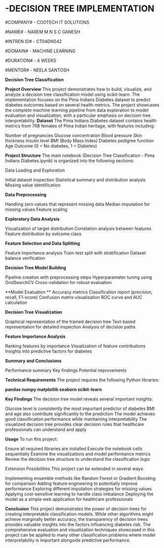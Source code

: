 # -DECISION TREE IMPLEMENTATION

#COMPANY# - CODTECH IT SOLUTIONS

#NAME# - NAREM M N S C GANESH

#INTREN ID# - CT04DN542

#DOMAIN# - MACHINE LEARNING

#DURATION# - 4 WEEKS

#MENTOR# - NEELA SANTOSH



**Decision Tree Classification**

**Project Overview**
This project demonstrates how to build, visualize, and analyze a decision tree classification model using scikit-learn. The implementation focuses on the Pima Indians Diabetes dataset to predict diabetes outcomes based on several health metrics. The project showcases the complete machine learning pipeline from data exploration to model evaluation and visualization, with a particular emphasis on decision tree interpretability.
**Dataset**
The Pima Indians Diabetes dataset contains health metrics from 768 females of Pima Indian heritage, with features including:

Number of pregnancies
Glucose concentration
Blood pressure
Skin thickness
Insulin level
BMI (Body Mass Index)
Diabetes pedigree function
Age
Outcome (0 = No diabetes, 1 = Diabetes)

**Project Structure**
The main notebook (Decision Tree Classification - Pima Indians Diabetes.ipynb) is organized into the following sections:

Data Loading and Exploration

Initial dataset inspection
Statistical summary and distribution analysis
Missing value identification


**Data Preprocessing**

Handling zero values that represent missing data
Median imputation for missing values
Feature scaling


**Exploratory Data Analysis**

Visualization of target distribution
Correlation analysis between features
Feature distribution by outcome class


**Feature Selection and Data Splitting**

Feature importance analysis
Train-test split with stratification
Dataset balance verification


**Decision Tree Model Building**

Pipeline creation with preprocessing steps
Hyperparameter tuning using GridSearchCV
Cross-validation for robust evaluation


**Model Evaluation
**
Accuracy metrics
Classification report (precision, recall, F1-score)
Confusion matrix visualization
ROC curve and AUC calculation


**Decision Tree Visualization**

Graphical representation of the trained decision tree
Text-based representation for detailed inspection
Analysis of decision paths


**Feature Importance Analysis**

Ranking features by importance
Visualization of feature contributions
Insights into predictive factors for diabetes


**Summary and Conclusions**

Performance summary
Key findings
Potential improvements



**Technical Requirements**
The project requires the following Python libraries:

**pandas
numpy
matplotlib
seaborn
scikit-learn**

**Key Findings**
The decision tree model reveals several important insights:

Glucose level is consistently the most important predictor of diabetes
BMI and age also contribute significantly to the prediction
The model achieves good classification performance while maintaining interpretability
The visualized decision tree provides clear decision rules that healthcare professionals can understand and apply

**Usage**
To run this project:

Ensure all required libraries are installed
Execute the notebook cells sequentially
Examine the visualizations and model performance metrics
Review the decision tree structure to understand the classification logic

Extension Possibilities
This project can be extended in several ways:

Implementing ensemble methods like Random Forest or Gradient Boosting for comparison
Adding feature engineering to potentially improve performance
Exploring different imputation strategies for missing values
Applying cost-sensitive learning to handle class imbalance
Deploying the model as a simple web application for healthcare professionals

**Conclusion**
This project demonstrates the power of decision trees for creating interpretable classification models. While other algorithms might achieve marginally better accuracy, the transparency of decision trees provides valuable insights into the factors influencing diabetes risk. The comprehensive evaluation and visualization techniques showcased in this project can be applied to many other classification problems where model interpretability is important alongside predictive performance.
